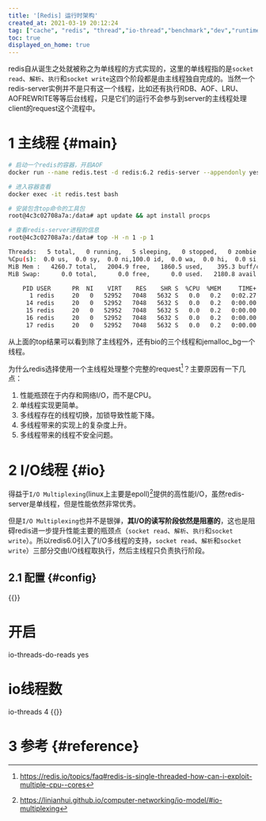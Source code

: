 ```yaml
---
title: '[Redis] 运行时架构'
created_at: 2021-03-19 20:12:24
tag: ["cache", "redis", "thread","io-thread","benchmark","dev","runtime-architecture","architecture","thread-model"]
toc: true
displayed_on_home: true
---
```


redis自从诞生之处就被称之为单线程的方式实现的，这里的单线程指的是`socket read`、`解析`、`执行`和`socket write`这四个阶段都是由主线程独自完成的。当然一个redis-server实例并不是只有这一个线程，比如还有执行RDB、AOF、LRU、AOFREWRITE等等后台线程，只是它们的运行不会参与到server的主线程处理client的request这个流程中。

# 1 主线程 {#main}

```sh
# 启动一个redis的容器，开启AOF
docker run --name redis.test -d redis:6.2 redis-server --appendonly yes

# 进入容器查看
docker exec -it redis.test bash

# 安装包含top命令的工具包
root@4c3c02708a7a:/data# apt update && apt install procps

# 查看redis-server进程的信息
root@4c3c02708a7a:/data# top -H -n 1 -p 1

Threads:   5 total,   0 running,   5 sleeping,   0 stopped,   0 zombie
%Cpu(s):  0.0 us,  0.0 sy,  0.0 ni,100.0 id,  0.0 wa,  0.0 hi,  0.0 si,  0.0 st
MiB Mem :   4260.7 total,   2004.9 free,   1860.5 used,    395.3 buff/cache
MiB Swap:      0.0 total,      0.0 free,      0.0 used.   2180.8 avail Mem 

    PID USER      PR  NI    VIRT    RES    SHR S  %CPU  %MEM     TIME+ COMMAND
      1 redis     20   0   52952   7048   5632 S   0.0   0.2   0:02.27 redis-server
     14 redis     20   0   52952   7048   5632 S   0.0   0.2   0:00.00 bio_close_file
     15 redis     20   0   52952   7048   5632 S   0.0   0.2   0:00.00 bio_aof_fsync
     16 redis     20   0   52952   7048   5632 S   0.0   0.2   0:00.00 bio_lazy_free
     17 redis     20   0   52952   7048   5632 S   0.0   0.2   0:00.00 jemalloc_bg_thd 
```
从上面的top结果可以看到除了主线程外，还有bio的三个线程和jemalloc_bg一个线程。

为什么redis选择使用一个主线程处理整个完整的request[^why-single-thread]？主要原因有一下几点： 
1. 性能瓶颈在于内存和网络I/O，而不是CPU。
2. 单线程实现更简单。
3. 多线程存在的线程切换，加锁导致性能下降。
4. 多线程带来的实现上的复杂度上升。
5. 多线程带来的线程不安全问题。

# 2 I/O线程 {#io}

得益于`I/O Multiplexing`(linux上主要是epoll)[^io-multiplexing]提供的高性能I/O，虽然redis-server是单线程，但是性能依然非常优秀。

但是`I/O Multiplexing`也并不是银弹，**其I/O的读写阶段依然是阻塞的**，这也是阻碍redis进一步提升性能主要的瓶颈点（`socket read`、`解析`、`执行`和`socket write`）。所以redis6.0引入了I/O多线程的支持，`socket read`、`解析`和`socket write`）三部分交由I/O线程取执行，然后主线程只负责执行阶段。

## 2.1 配置 {#config}

{{<code-snippet lang="ini" href="https://github.com/redis/redis/blob/6.2/redis.conf#L1120-1165">}}
# 开启
io-threads-do-reads yes
# io线程数
io-threads 4
{{</code-snippet>}}

# 3 参考 {#reference}

[^io-multiplexing]:<https://linianhui.github.io/computer-networking/io-model/#io-multiplexing>
[^why-single-thread]:<https://redis.io/topics/faq#redis-is-single-threaded-how-can-i-exploit-multiple-cpu--cores>
[^network-based-software-architecture]:[理解REST] 03 基于网络应用的架构：<https://linianhui.github.io/understand-rest/03-network-based-software-architecture/>